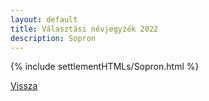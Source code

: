 ```yaml
---
layout: default
title: Választási névjegyzék 2022
description: Sopron
---
```


{% include settlementHTMLs/Sopron.html %}

[Vissza](./)